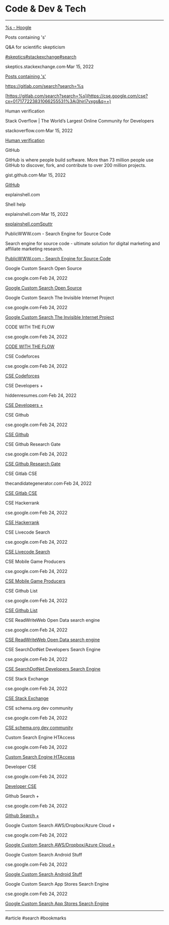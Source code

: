 # Code & Dev & Tech

---

[%s - Hoogle](https://www.haskell.org/hoogle?hoogle=%25s)

Posts containing 's'

Q&A for scientific skepticism

[#skeptics](/whoisdsmith/code-and-dev-and-tech-23433363/search/sort=-sort&perpage=30&page=0&search=%23skeptics)[#stackexchange](/whoisdsmith/code-and-dev-and-tech-23433363/search/sort=-sort&perpage=30&page=0&search=%23stackexchange)[#search](/whoisdsmith/code-and-dev-and-tech-23433363/search/sort=-sort&perpage=30&page=0&search=%23search)

skeptics.stackexchange.com·Mar 15, 2022

[Posts containing 's'](https://cse.google.com/cse?cx=013991603413798772546%3Agejhsvqignk)

https://gitlab.com/search?search=%s

[https://gitlab.com/search?search=%s](https://cse.google.com/cse?cx=017177223831066255531%3Aj3hjrl7vxgs&q=+)

Human verification

Stack Overflow | The World’s Largest Online Community for Developers

stackoverflow.com·Mar 15, 2022

[Human verification](https://hiddenresumes.com/custom-searches)

GitHub

GitHub is where people build software. More than 73 million people use GitHub to discover, fork, and contribute to over 200 million projects.

gist.github.com·Mar 15, 2022

[GitHub](https://cse.google.com/cse?cx=017177223831066255531%3Abinmqbueqr4)

explainshell.com

Shell help

explainshell.com·Mar 15, 2022

[explainshell.com](https://cse.google.com/cse?cx=001394533911082033616%3A3rmgu_htqw4)[Sputtr](https://cse.google.com/cse?cx=001394533911082033616%3Avjd-_np8_li)

PublicWWW.com - Search Engine for Source Code

Search engine for source code - ultimate solution for digital marketing and affiliate marketing research.

[PublicWWW.com - Search Engine for Source Code](https://www.thecandidategenerator.com/gitlab-cse)

Google Custom Search Open Source

cse.google.com·Feb 24, 2022

[Google Custom Search Open Source](https://cse.google.com/cse?cx=017177223831066255531%3Ax4sc0wrnrjc)

Google Custom Search The Invisible Internet Project

cse.google.com·Feb 24, 2022

[Google Custom Search The Invisible Internet Project](https://cse.google.com/cse/publicurl?cx=002762050828011275793%3A09mnfq5cmmy)

CODE WITH THE FLOW

cse.google.com·Feb 24, 2022

[CODE WITH THE FLOW](https://cse.google.com/cse?cx=009305272063906253811%3Ahkoxufbb8vy)

CSE Codeforces

cse.google.com·Feb 24, 2022

[CSE Codeforces](https://cse.google.com/cse/publicurl?cx=000893276566003557773%3Ayvkihl-ixyk)

CSE Developers +

hiddenresumes.com·Feb 24, 2022

[CSE Developers +](https://cse.google.com/cse/publicurl?cx=003736913799082383568%3Ac44bi0_xxek)

CSE Github

cse.google.com·Feb 24, 2022

[CSE Github](https://cse.google.com/cse/publicurl?cx=002213837942349435108%3Ajki1okx03jq)

CSE Github Research Gate

cse.google.com·Feb 24, 2022

[CSE Github Research Gate](https://cse.google.com/cse?cx=017177223831066255531%3Ahvat4hdnvvy)

CSE Gitlab CSE

thecandidategenerator.com·Feb 24, 2022

[CSE Gitlab CSE](https://cse.google.com/cse/publicurl?cx=002660089121042511758%3Akk7rwc2gx0i)

CSE Hackerrank

cse.google.com·Feb 24, 2022

[CSE Hackerrank](https://cse.google.com/cse/home?cx=003397785032979619197%3Aqmbl_n5_etq)

CSE Livecode Search

cse.google.com·Feb 24, 2022

[CSE Livecode Search](https://explainshell.com/explain?cmd=%25s)

CSE Mobile Game Producers

cse.google.com·Feb 24, 2022

[CSE Mobile Game Producers](https://cse.google.com/cse?cx=000905274576528531678%3Ahelqyahxtuz)

CSE Github List

cse.google.com·Feb 24, 2022

[CSE Github List](https://gist.github.com/search?q=%25s&ref=opensearch)

CSE ReadWriteWeb Open Data search engine

cse.google.com·Feb 24, 2022

[CSE ReadWriteWeb Open Data search engine](https://cse.google.com/cse?cx=017177223831066255531%3Abinmqbueqr4&q=+)

CSE SearchDotNet Developers Search Engine

cse.google.com·Feb 24, 2022

[CSE SearchDotNet Developers Search Engine](https://cse.google.com/cse/publicurl?cx=004085571554339270840%3Ah0dcfprkwsc)

CSE Stack Exchange

cse.google.com·Feb 24, 2022

[CSE Stack Exchange](https://cse.google.com/cse/publicurl?cx=006205189065513216365%3Aaqogom-kfne)

CSE schema.org dev community

cse.google.com·Feb 24, 2022

[CSE schema.org dev community](https://cse.google.com/cse/publicurl?cx=002972716746423218710%3Aveac6ui3rio)

Custom Search Engine HTAccess

cse.google.com·Feb 24, 2022

[Custom Search Engine HTAccess](https://cse.google.com/cse/publicurl?cx=000872085005376217422%3Als3uha-lskw)

Developer CSE

cse.google.com·Feb 24, 2022

[Developer CSE](https://cse.google.com/cse/home?cx=014414512506709758688%3Alw8tquo75fu)

Github Search +

cse.google.com·Feb 24, 2022

[Github Search +](https://cse.google.com/cse/home?cx=009828010126686317309%3A34dln55a5g4)

Google Custom Search AWS/Dropbox/Azure Cloud +

cse.google.com·Feb 24, 2022

[Google Custom Search AWS/Dropbox/Azure Cloud +](https://cse.google.com/cse/home?cx=007221746090449490499%3Aliubjduev9o)

Google Custom Search Android Stuff

cse.google.com·Feb 24, 2022

[Google Custom Search Android Stuff](https://cse.google.com/cse/home?cx=010294177795457125149%3Aa6n-6zpsvz8)

Google Custom Search App Stores Search Engine

cse.google.com·Feb 24, 2022

[Google Custom Search App Stores Search Engine](https://cse.google.com/cse/home?cx=014065917776369856396%3Avndr2_rgcv4)


___

#article #search #bookmarks